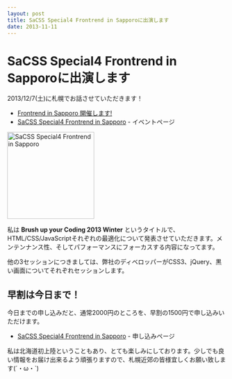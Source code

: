 ```yaml
---
layout: post
title: SaCSS Special4 Frontrend in Sapporoに出演します
date: 2013-11-11
---
```


# SaCSS Special4 Frontrend in Sapporoに出演します

2013/12/7(土)に札幌でお話させていただきます！

- [Frontrend in Sapporo 開催します!](http://frontrend.github.io/blog/hello-sapporo/)
- [SaCSS Special4 Frontrend in Sapporo](http://sacss.net/special04/) - イベントページ

<a href="http://sacss.net/special04/"><img src="http://sacss.net/special04/images/sacss_frontrend_200200.png" width="200" height="200" alt="SaCSS Special4 Frontrend in Sapporo" /></a>

私は **Brush up your Coding 2013 Winter** というタイトルで、HTML/CSS/JavaScriptそれぞれの最適化について発表させていただきます。メンテンナンス性、そしてパフォーマンスにフォーカスする内容になってます。

他の3セッションにつきましては、弊社のディベロッパーがCSS3、jQuery、黒い画面についてそれぞれセッションします。

## 早割は今日まで！

今日までの申し込みだと、通常2000円のところを、早割の1500円で申し込みいただけます。

- [SaCSS Special4 Frontrend in Sapporo](http://sacss-sp4.peatix.com/) - 申し込みページ

私は北海道初上陸ということもあり、とても楽しみにしております。少しでも良い情報をお届け出来るよう頑張りますので、札幌近郊の皆様宜しくお願い致します(´・ω・`)

